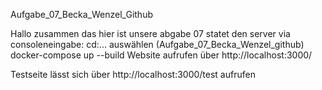 Aufgabe_07_Becka_Wenzel_Github

Hallo zusammen das hier ist unsere abgabe 07
statet den server via consoleneingabe: 
cd:... auswählen (Aufgabe_07_Becka_Wenzel_github)
docker-compose up --build
Website aufrufen über http://localhost:3000/

Testseite lässt sich über http://localhost:3000/test aufrufen

